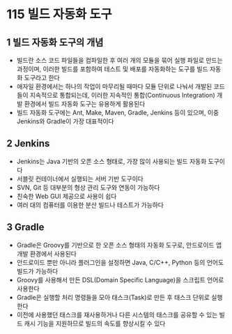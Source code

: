 # 115 빌드 자동화 도구

## 1 빌드 자동화 도구의 개념

- 빌드란 소스 코드 파일들을 컴파일한 후 여러 개의 모듈을 묶어 실행 파일로 만드는 과정이며, 이러한 빌드를 포함하여 테스트 및 배포를 자동화하는 도구를 빌드 자동화 도구라고 한다
- 애자일 환경에서는 하나의 작업이 마무리될 때마다 모듈 단위로 나눠서 개발된 코드들이 지속적으로 통합되는데, 이러한 지속적인 통합(Continuous Integration) 개발 환경에서 빌드 자동화 도구는 유용하게 활용된다
- 빌드 자동화 도구에는 Ant, Make, Maven, Gradle, Jenkins 등이 있으며, 이중 Jenkins와 Gradle이 가장 대표적이다



## 2 Jenkins

- Jenkins는 Java 기반의 오픈 소스 형태로, 가장 많이 사용되는 빌드 자동화 도구이다
- 서블릿 컨테이너에서 실행되는 서버 기반 도구이다
- SVN, Git 등 대부분의 형상 관리 도구와 연동이 가능하다
- 친숙한 Web GUI 제공으로 사용이 쉽다
- 여러 대의 컴퓨터를 이용한 분산 빌드나 테스트가 가능하다



## 3 Gradle

- Gradle은 Groovy를 기반으로 한 오픈 소스 형태의 자동화 도구로, 안드로이드 앱 개발 환경에서 사용된다
- 안드로이드 뿐만 아니라 플러그인을 설정하면 Java, C/C++, Python 등의 언어도 빌드가 가능하다
- Groovy를 사용해서 만든 DSL(Domain Specific Language)을 스크립트 언어로 사용한다
- Gradle은 실행할 처리 명령들을 모아 태스크(Task)로 만든 후 태스크 단위로 실행한다
- 이전에 사용했던 태스크를 재사용하거나 다른 시스템의 태스크를 공유할 수 있는 빌드 캐시 기능을 지원하므로 빌드의 속도를 향상시킬 수 있다
